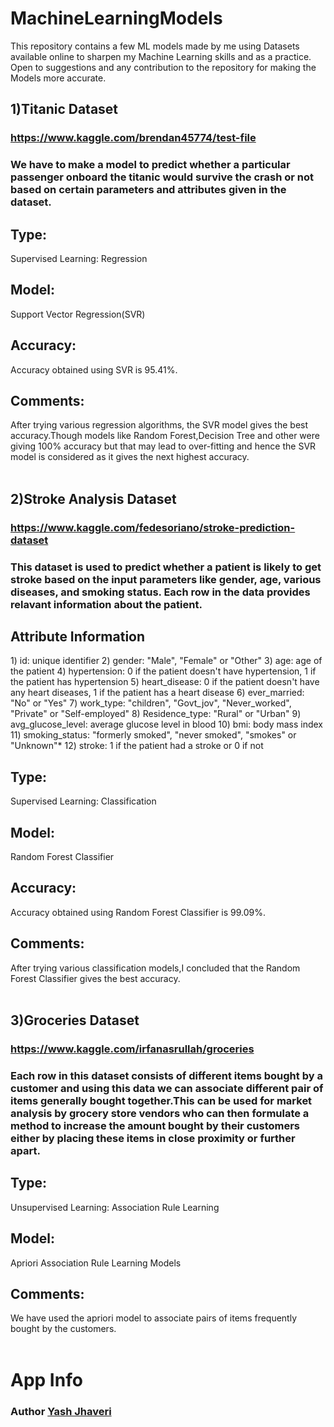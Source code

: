 # MachineLearningModels
This repository contains a few ML models made by me using Datasets available online to sharpen my Machine Learning skills and as a practice.<br />
Open to suggestions and any contribution to the repository for making the Models more accurate.

## 1)Titanic Dataset
### https://www.kaggle.com/brendan45774/test-file
### We have to make a model to predict whether a particular passenger onboard the titanic would survive the crash or not based on certain parameters and attributes given in the dataset.
<h2>Type:</h2>
Supervised Learning: Regression
<h2>Model:</h2> 
Support Vector Regression(SVR)
<h2>Accuracy:</h2> 
Accuracy obtained using SVR is 95.41%.
<h2>Comments:</h2> 
After trying various regression algorithms, the SVR model gives the best accuracy.Though models like Random Forest,Decision Tree and other were giving 100% accuracy but that may lead to over-fitting and hence the SVR model is considered as it gives the next highest accuracy.
<br />
<br />

## 2)Stroke Analysis Dataset
### https://www.kaggle.com/fedesoriano/stroke-prediction-dataset
### This dataset is used to predict whether a patient is likely to get stroke based on the input parameters like gender, age, various diseases, and smoking status. Each row in the data provides relavant information about the patient.
<h2>Attribute Information</h2> 
1) id: unique identifier
2) gender: "Male", "Female" or "Other"
3) age: age of the patient
4) hypertension: 0 if the patient doesn't have hypertension, 1 if the patient has hypertension
5) heart_disease: 0 if the patient doesn't have any heart diseases, 1 if the patient has a heart disease
6) ever_married: "No" or "Yes"
7) work_type: "children", "Govt_jov", "Never_worked", "Private" or "Self-employed"
8) Residence_type: "Rural" or "Urban"
9) avg_glucose_level: average glucose level in blood
10) bmi: body mass index
11) smoking_status: "formerly smoked", "never smoked", "smokes" or "Unknown"*
12) stroke: 1 if the patient had a stroke or 0 if not
<h2>Type:</h2>
Supervised Learning: Classification
<h2>Model:</h2> 
Random Forest Classifier
<h2>Accuracy:</h2> 
Accuracy obtained using Random Forest Classifier is 99.09%.
<h2>Comments:</h2>  
After trying various classification models,I concluded that the Random Forest Classifier gives the best accuracy.
<br />
<br />

## 3)Groceries Dataset
### https://www.kaggle.com/irfanasrullah/groceries
### Each row in this dataset consists of different items bought by a customer and using this data we can associate different pair of items generally bought together.This can be used for market analysis by grocery store vendors who can then formulate a method to increase the amount bought by their customers either by placing these items in close proximity or further apart.
<h2>Type:</h2>
Unsupervised Learning: Association Rule Learning
<h2>Model:</h2> 
Apriori Association Rule Learning Models
<h2>Comments:</h2>  
We have used the apriori model to associate pairs of items frequently bought by the customers.
<br />
<br />

# App Info

### Author [Yash Jhaveri](https://www.linkedin.com/in/yash-jhaveri-3b0882192/)